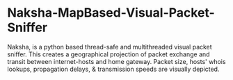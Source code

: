 # Naksha-MapBased-Visual-Packet-Sniffer
Naksha, is a python based thread-safe and multithreaded visual packet sniffer. This creates a geographical projection of packet exchange and transit between internet-hosts and home gateway. Packet size, hosts' whois lookups, propagation delays, &amp; transmission speeds are visually depicted. 
